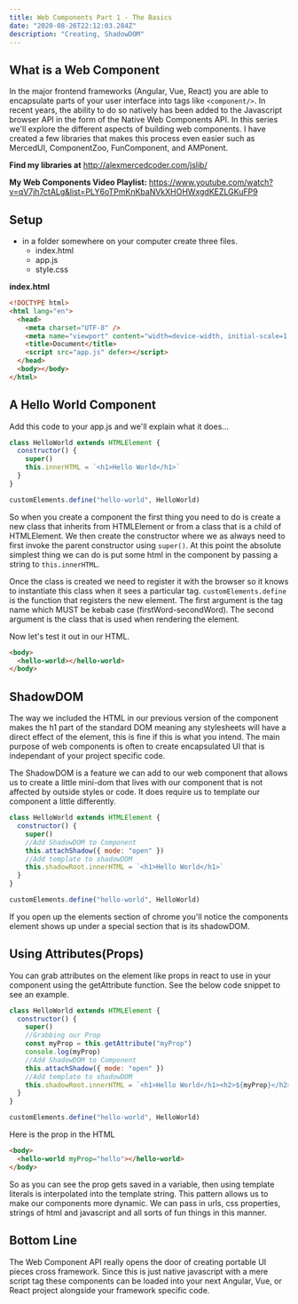 ```yaml
---
title: Web Components Part 1 - The Basics
date: "2020-08-26T22:12:03.284Z"
description: "Creating, ShadowDOM"
---
```


## What is a Web Component

In the major frontend frameworks (Angular, Vue, React) you are able to encapsulate parts of your user interface into tags like `<component/>`. In recent years, the ability to do so natively has been added to the Javascript browser API in the form of the Native Web Components API. In this series we'll explore the different aspects of building web components. I have created a few libraries that makes this process even easier such as MercedUI, ComponentZoo, FunComponent, and AMPonent.

**Find my libraries at** http://alexmercedcoder.com/jslib/

**My Web Components Video Playlist:** https://www.youtube.com/watch?v=qV7jh7ctALg&list=PLY6oTPmKnKbaNVkXHOHWxgdKEZLGKuFP9

## Setup

- in a folder somewhere on your computer create three files.
  - index.html
  - app.js
  - style.css

**index.html**

```html
<!DOCTYPE html>
<html lang="en">
  <head>
    <meta charset="UTF-8" />
    <meta name="viewport" content="width=device-width, initial-scale=1.0" />
    <title>Document</title>
    <script src="app.js" defer></script>
  </head>
  <body></body>
</html>
```

## A Hello World Component

Add this code to your app.js and we'll explain what it does...

```js
class HelloWorld extends HTMLElement {
  constructor() {
    super()
    this.innerHTML = `<h1>Hello World</h1>`
  }
}

customElements.define("hello-world", HelloWorld)
```

So when you create a component the first thing you need to do is create a new class that inherits from HTMLElement or from a class that is a child of HTMLElement. We then create the constructor where we as always need to first invoke the parent constructor using `super()`. At this point the absolute simplest thing we can do is put some html in the component by passing a string to `this.innerHTML`.

Once the class is created we need to register it with the browser so it knows to instantiate this class when it sees a particular tag. `customElements.define` is the function that registers the new element. The first argument is the tag name which MUST be kebab case (firstWord-secondWord). The second argument is the class that is used when rendering the element.

Now let's test it out in our HTML.

```html
<body>
  <hello-world></hello-world>
</body>
```

## ShadowDOM

The way we included the HTML in our previous version of the component makes the h1 part of the standard DOM meaning any stylesheets will have a direct effect of the element, this is fine if this is what you intend. The main purpose of web components is often to create encapsulated UI that is independant of your project specific code.

The ShadowDOM is a feature we can add to our web component that allows us to create a little mini-dom that lives with our component that is not affected by outside styles or code. It does require us to template our component a little differently.

```js
class HelloWorld extends HTMLElement {
  constructor() {
    super()
    //Add ShadowDOM to Component
    this.attachShadow({ mode: "open" })
    //Add template to shadowDOM
    this.shadowRoot.innerHTML = `<h1>Hello World</h1>`
  }
}

customElements.define("hello-world", HelloWorld)
```

If you open up the elements section of chrome you'll notice the components element shows up under a special section that is its shadowDOM.

## Using Attributes(Props)

You can grab attributes on the element like props in react to use in your component using the getAttribute function. See the below code snippet to see an example.

```js
class HelloWorld extends HTMLElement {
  constructor() {
    super()
    //Grabbing our Prop
    const myProp = this.getAttribute("myProp")
    console.log(myProp)
    //Add ShadowDOM to Component
    this.attachShadow({ mode: "open" })
    //Add template to shadowDOM
    this.shadowRoot.innerHTML = `<h1>Hello World</h1><h2>${myProp}</h2>`
  }
}

customElements.define("hello-world", HelloWorld)
```

Here is the prop in the HTML

```html
<body>
  <hello-world myProp="hello"></hello-world>
</body>
```

So as you can see the prop gets saved in a variable, then using template literals is interpolated into the template string. This pattern allows us to make our components more dynamic. We can pass in urls, css properties, strings of html and javascript and all sorts of fun things in this manner.

## Bottom Line

The Web Component API really opens the door of creating portable UI pieces cross framework. Since this is just native javascript with a mere script tag these components can be loaded into your next Angular, Vue, or React project alongside your framework specific code.
